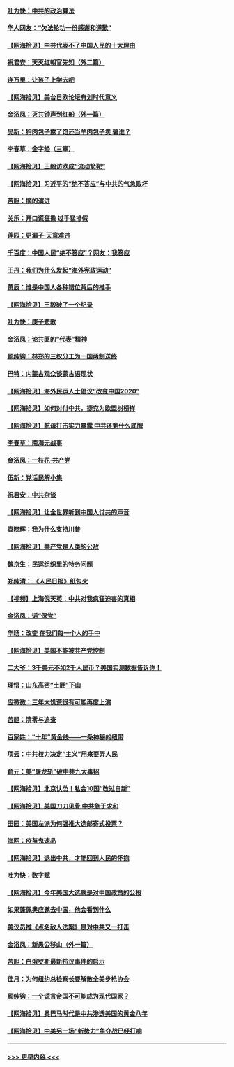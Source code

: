 #### [吐为快：中共的政治算法](../pages/nsc993/n12390506.md?t=09100051) 
#### [华人网友：“欠法轮功一份感谢和道歉”](../pages/nsc993/n12390098.md?t=09100051) 
#### [【网海拾贝】中共代表不了中国人民的十大理由](../pages/nsc993/n12388155.md?t=09100051) 
#### [祝君安：天灭红朝官先知（外二篇）](../pages/nsc993/n12387957.md?t=09100051) 
#### [连万里：让孩子上学去吧](../pages/nsc993/n12385309.md?t=09100051) 
#### [【网海拾贝】美台日欧论坛有划时代意义](../pages/nsc993/n12385232.md?t=09100051) 
#### [金浴凤：灭共钟声到红船（外一篇）](../pages/nsc993/n12385154.md?t=09100051) 
#### [吴新：狗肉包子露了馅还当羊肉包子卖 骗谁？](../pages/nsc993/n12385133.md?t=09100051) 
#### [李春草：金字经（三章）](../pages/nsc993/n12383691.md?t=09100051) 
#### [【网海拾贝】王毅访欧成“流动箭靶”](../pages/nsc993/n12383338.md?t=09100051) 
#### [【网海拾贝】习近平的“绝不答应”与中共的气急败坏](../pages/nsc993/n12382819.md?t=09100051) 
#### [苦胆：摘的演进](../pages/nsc993/n12382619.md?t=09100051) 
#### [关乐：开口谎狂撒 过手猛掺假](../pages/nsc993/n12382604.md?t=09100051) 
#### [莲园：更漏子‧天意难违](../pages/nsc993/n12382598.md?t=09100051) 
#### [千百度：中国人民“绝不答应”？网友：我答应](../pages/nsc993/n12382024.md?t=09100051) 
#### [王丹：我们为什么发起“海外宪政运动”](../pages/nsc993/n12380286.md?t=09100051) 
#### [萧辰：谁是中国人各种错位背后的推手](../pages/nsc993/n12379800.md?t=09100051) 
#### [【网海拾贝】王毅破了一个纪录](../pages/nsc993/n12379251.md?t=09100051) 
#### [吐为快：庚子悲歌](../pages/nsc993/n12378821.md?t=09100051) 
#### [金浴凤：论共匪的“代表”精神](../pages/nsc993/n12377546.md?t=09100051) 
#### [颜纯钩：林郑的三权分工为一国两制送终](../pages/nsc993/n12377306.md?t=09100051) 
#### [巴特：内蒙古观众谈蒙古语现状](../pages/nsc993/n12376923.md?t=09100051) 
#### [【网海拾贝】海外民运人士倡议“改变中国2020”](../pages/nsc993/n12376682.md?t=09100051) 
#### [【网海拾贝】如何对付中共，捷克为欧盟树榜样](../pages/nsc993/n12374209.md?t=09100051) 
#### [【网海拾贝】航母打击实力暴露 中共还剩什么底牌](../pages/nsc993/n12371825.md?t=09100051) 
#### [李春草：南海无战事](../pages/nsc993/n12371159.md?t=09100051) 
#### [金浴凤：一枝花·共产党](../pages/nsc993/n12368757.md?t=09100051) 
#### [伍新：党话民解小集](../pages/nsc993/n12366907.md?t=09100051) 
#### [祝君安：中共杂谈](../pages/nsc993/n12366076.md?t=09100051) 
#### [【网海拾贝】让全世界听到中国人讨共的声音](../pages/nsc993/n12365569.md?t=09100051) 
#### [袁晓辉：我为什么支持川普](../pages/nsc993/n12362670.md?t=09100051) 
#### [【网海拾贝】共产党是人类的公敌](../pages/nsc993/n12363182.md?t=09100051) 
#### [魏京生：民运组织里的特务问题](../pages/nsc993/n12363010.md?t=09100051) 
#### [郑纯清： 《人民日报》纸包火](../pages/nsc993/n12362706.md?t=09100051) 
#### [【视频】上海倪天英：中共对我疯狂迫害的真相](../pages/nsc993/n12356341.md?t=09100051) 
#### [金浴凤：话“保党”](../pages/nsc993/n12361867.md?t=09100051) 
#### [华旸：改变 在我们每一个人的手中](../pages/nsc993/n12361774.md?t=09100051) 
#### [【网海拾贝】美国不能被共产党控制](../pages/nsc993/n12360271.md?t=09100051) 
#### [二大爷：3千美元不如2千人民币？美国实测数据告诉你！](../pages/nsc993/n12358563.md?t=09100051) 
#### [理悟：山东高密“土匪”下山](../pages/nsc993/n12358535.md?t=09100051) 
#### [应微微：三年大饥荒很有可能再度上演](../pages/nsc993/n12358523.md?t=09100051) 
#### [苦胆：清零与追查](../pages/nsc993/n12358501.md?t=09100051) 
#### [百家姓：“十年”黄金线——一条神秘的纽带](../pages/nsc993/n12358319.md?t=09100051) 
#### [项云：中共权力决定“主义”用来耍弄人民](../pages/nsc993/n12358172.md?t=09100051) 
#### [俞元：美“屠龙斩”破中共九大毒招](../pages/nsc993/n12357822.md?t=09100051) 
#### [【网海拾贝】北京认怂！私会10国“改过自新”](../pages/nsc993/n12357784.md?t=09100051) 
#### [【网海拾贝】美国刀刀见骨 中共急于求和](../pages/nsc993/n12355511.md?t=09100051) 
#### [田园：美国左派为何强推大选邮寄式投票？](../pages/nsc993/n12352963.md?t=09100051) 
#### [海网：疫苗鬼速品](../pages/nsc993/n12354438.md?t=09100051) 
#### [【网海拾贝】退出中共，才能回到人民的怀抱](../pages/nsc993/n12352634.md?t=09100051) 
#### [吐为快：数字赋](../pages/nsc993/n12352317.md?t=09100051) 
#### [【网海拾贝】今年美国大选就是对中国政策的公投](../pages/nsc993/n12350973.md?t=09100051) 
#### [如果蓬佩奥应邀去中国，他会看到什么](../pages/nsc993/n12350945.md?t=09100051) 
#### [美议员推《点名敌人法案》是对中共又一打击](../pages/nsc993/n12350765.md?t=09100051) 
#### [金浴凤：新愚公移山（外一篇）](../pages/nsc993/n12350253.md?t=09100051) 
#### [苦胆：白俄罗斯最新抗议事件的启示](../pages/nsc993/n12349989.md?t=09100051) 
#### [佳月：为何纽约总检察长要解散全美步枪协会](../pages/nsc993/n12349939.md?t=09100051) 
#### [颜纯钩：一个谎言帝国不可能成为现代国家？](../pages/nsc993/n12349898.md?t=09100051) 
#### [【网海拾贝】奥巴马时代是中共渗透美国的黄金八年](../pages/nsc993/n12349284.md?t=09100051) 
#### [【网海拾贝】中美另一场“新势力”争夺战已经打响](../pages/nsc993/n12346998.md?t=09100051) 

----
#### [ >>> 更早内容 <<< ](../indexes/nsc993-earlier.md)
